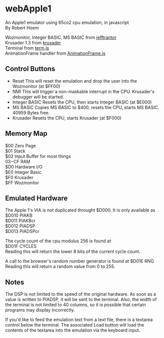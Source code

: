 # webApple1
An Apple1 emulator using 65co2 cpu emulation, in javascript  
By Robert Hoem

Wozmonitor, Integer BASIC,  MS BASIC from [jefftrantor][]  
Krusader 1.3 from [krusader][]  
Terminal from [term.js][]  
AnimationFrame handler from [AnimationFrame.js][]  

Control Buttons
---------------
* Reset
This will reset the emulation and drop the user into the Wozmonitor (at $FF00)
* NMI
This will trigger a non-maskable interrupt in the CPU.  Krusader's debugger will be started.
* Integer BASIC
Resets the CPU, then starts Integer BASIC (at $E000)
* MS BASIC
Copies MS BASIC to $400, resets the CPU, starts MS BASIC.  40959 Bytes free.
* Krusader
Resets the CPU, starts Krusader (at $F000)


Memory Map
----------
$00 Zero Page  
$01 Stack  
$02 Input Buffer for most things  
$03-$CF RAM  
$D0 Hardware I/O  
$E0 Integer Basic  
$F0 Krusader  
$FF Wozmonitor  

Emulated Hardware
-----------------
The Apple 1's VIA is not duplicated throught $D000.  It is only available as  
$D010 PIAKB  
$D011 PIAKBcr  
$D012 PIADSP  
$D013 PIADSPcr

The cycle count of the cpu modulus 256 is found at  
$D01F CYCLES  
Reading this will return the lower 8 bits of the current cycle count.  

A call to the browser's random number generator is found at 
$D01E RNG  
Reading this will return a random value from 0 to 255.

Notes
-----
The DSP is not limited to the speed of the original hardware.  As soon as a value
is written to PIADSP, it will be sent to the terminal.  Also, the width of the terminal
is not limited to 40 columns, so it is possible that certain programs may display
incorrectly.

If you'd like to feed the emulation text from a text file, there is a textarea control
below the terminal.  The associated Load button will load the contents of the textarea
into the emulation via the keyboard input.




[jefftrantor]: https://github.com/jefftranter/6502
[krusader]: http://school.anhb.uwa.edu.au/personalpages/kwessen/apple1/Krusader.htm
[term.js]: https://github.com/chjj/term.js
[AnimationFrame.js]: https://github.com/kof/animationFrame
